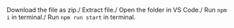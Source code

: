 Download the file as zip./
Extract file./
Open the folder in VS Code./
Run `npm i` in terminal./
Run `npm run start` in terminal.
